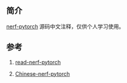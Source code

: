 ## 简介
[nerf-pytorch](https://github.com/yenchenlin/nerf-pytorch) 源码中文注释，仅供个人学习使用。

## 参考

1. [read-nerf-pytorch](https://github.com/xunull/read-nerf-pytorch)

2. [Chinese-nerf-pytorch](https://github.com/akawincent/chinese-nerf-pytorch)